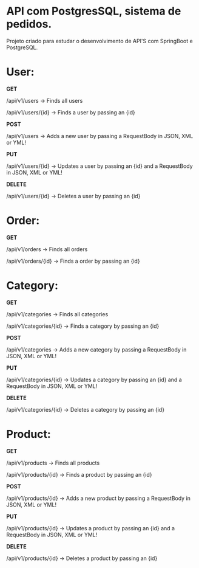 # API com PostgresSQL, sistema de pedidos.

Projeto criado para estudar o desenvolvimento de API'S com SpringBoot e PostgreSQL.

# User:

<b>GET</b>

/api/v1/users -> Finds all users

/api/v1/users/{id} -> Finds a user by passing an {id}

<b>POST</b>

/api/v1/users -> Adds a new user by passing a RequestBody in JSON, XML or YML!

<b>PUT</b>

/api/v1/users/{id} -> Updates a user by passing an {id} and a RequestBody in JSON, XML or YML!

<b>DELETE</b>

/api/v1/users/{id} -> Deletes a user by passing an {id}

# Order:

<b>GET</b>

/api/v1/orders -> Finds all orders

/api/v1/orders/{id} -> Finds a order by passing an {id}

# Category:

<b>GET</b>

/api/v1/categories -> Finds all categories

/api/v1/categories/{id} -> Finds a category by passing an {id}

<b>POST</b>

/api/v1/categories -> Adds a new category by passing a RequestBody in JSON, XML or YML!

<b>PUT</b>

/api/v1/categories/{id} -> Updates a category by passing an {id} and a RequestBody in JSON, XML or YML!

<b>DELETE</b>

/api/v1/categories/{id} -> Deletes a category by passing an {id}

# Product:

<b>GET</b>

/api/v1/products -> Finds all products

/api/v1/products/{id} -> Finds a product by passing an {id}

<b>POST</b>

/api/v1/products/{id} -> Adds a new product by passing a RequestBody in JSON, XML or YML!

<b>PUT</b>

/api/v1/products/{id} -> Updates a product by passing an {id} and a RequestBody in JSON, XML or YML!

<b>DELETE</b>

/api/v1/products/{id} -> Deletes a product by passing an {id}











